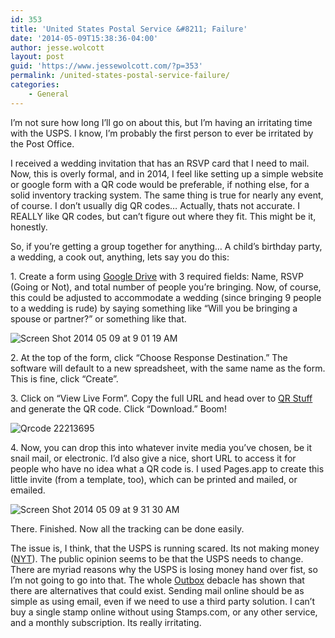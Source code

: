 ```yaml
---
id: 353
title: 'United States Postal Service &#8211; Failure'
date: '2014-05-09T15:38:36-04:00'
author: jesse.wolcott
layout: post
guid: 'https://www.jessewolcott.com/?p=353'
permalink: /united-states-postal-service-failure/
categories:
    - General
---
```


I’m not sure how long I’ll go on about this, but I’m having an irritating time with the USPS. I know, I’m probably the first person to ever be irritated by the Post Office.

I received a wedding invitation that has an RSVP card that I need to mail. Now, this is overly formal, and in 2014, I feel like setting up a simple website or google form with a QR code would be preferable, if nothing else, for a solid inventory tracking system. The same thing is true for nearly any event, of course. I don’t usually dig QR codes… Actually, thats not accurate. I REALLY like QR codes, but can’t figure out where they fit. This might be it, honestly.

So, if you’re getting a group together for anything… A child’s birthday party, a wedding, a cook out, anything, lets say you do this:

1\. Create a form using [Google Drive](http://drive.google.com) with 3 required fields: Name, RSVP (Going or Not), and total number of people you’re bringing. Now, of course, this could be adjusted to accommodate a wedding (since bringing 9 people to a wedding is rude) by saying something like “Will you be bringing a spouse or partner?” or something like that.

![Screen Shot 2014 05 09 at 9 01 19 AM](https://www.jessewolcott.com/wp-content/uploads/2014/05/Screen-Shot-2014-05-09-at-9.01.19-AM.png "Screen Shot 2014-05-09 at 9.01.19 AM.png")

2\. At the top of the form, click “Choose Response Destination.” The software will default to a new spreadsheet, with the same name as the form. This is fine, click “Create”.

3\. Click on “View Live Form”. Copy the full URL and head over to [QR Stuff ](http://www.qrstuff.com) and generate the QR code. Click “Download.” Boom!

![Qrcode 22213695](https://www.jessewolcott.com/wp-content/uploads/2014/05/qrcode.22213695.png "qrcode.22213695.png")

4\. Now, you can drop this into whatever invite media you’ve chosen, be it snail mail, or electronic. I’d also give a nice, short URL to access it for people who have no idea what a QR code is. I used Pages.app to create this little invite (from a template, too), which can be printed and mailed, or emailed.

![Screen Shot 2014 05 09 at 9 31 30 AM](https://www.jessewolcott.com/wp-content/uploads/2014/05/Screen-Shot-2014-05-09-at-9.31.30-AM.png "Screen Shot 2014-05-09 at 9.31.30 AM.png")

There. Finished. Now all the tracking can be done easily.

The issue is, I think, that the USPS is running scared. Its not making money ([NYT](http://www.nytimes.com/2013/08/10/us/post-office-loss-declines-in-third-quarter.html?_r=0)). The public opinion seems to be that the USPS needs to change. There are myriad reasons why the USPS is losing money hand over fist, so I’m not going to go into that. The whole [Outbox](http://blog.outboxmail.com/) debacle has shown that there are alternatives that could exist. Sending mail online should be as simple as using email, even if we need to use a third party solution. I can’t buy a single stamp online without using Stamps.com, or any other service, and a monthly subscription. Its really irritating.
